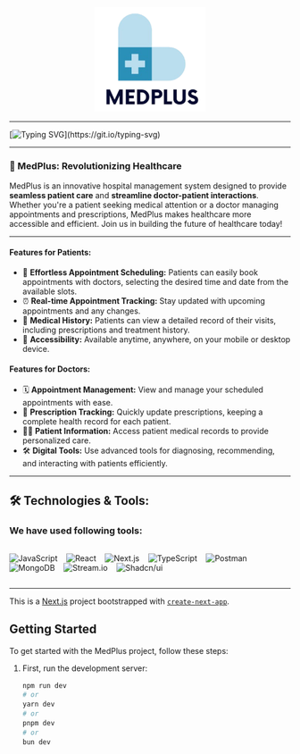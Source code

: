 <div align="center" >
  <img src="public/assets/images/logo-large.png" alt="MedPlus Logo" width="200" style="color:white"/>
</div>

---

[![Typing SVG](https://readme-typing-svg.demolab.com/?center=true&vCenter=true&font=Verdana&size=40&pause=500&duration=5000&width=1000&lines=Hello+there,+Welcome+to+our+Medplus+project!;Our+goal+is+to+continuously+improve+the+quality;And+accessibility+of+healthcare+services;using+ai+digital+tools.;)](https://git.io/typing-svg)

---

### 🚀 MedPlus: Revolutionizing Healthcare

MedPlus is an innovative hospital management system designed to provide **seamless patient care** and **streamline doctor-patient interactions**. Whether you're a patient seeking medical attention or a doctor managing appointments and prescriptions, MedPlus makes healthcare more accessible and efficient. Join us in building the future of healthcare today!

---

#### Features for Patients:
- 📅 **Effortless Appointment Scheduling:** Patients can easily book appointments with doctors, selecting the desired time and date from the available slots.
- ⏰ **Real-time Appointment Tracking:** Stay updated with upcoming appointments and any changes.
- 📄 **Medical History:** Patients can view a detailed record of their visits, including prescriptions and treatment history.
- 📱 **Accessibility:** Available anytime, anywhere, on your mobile or desktop device.

#### Features for Doctors:
- 🗓️ **Appointment Management:** View and manage your scheduled appointments with ease.
- 💊 **Prescription Tracking:** Quickly update prescriptions, keeping a complete health record for each patient.
- 👩‍⚕️ **Patient Information:** Access patient medical records to provide personalized care.
- 🛠️ **Digital Tools:** Use advanced tools for diagnosing, recommending, and interacting with patients efficiently.

---

## 🛠️ Technologies & Tools:

### We have used following tools:
<div style="display: flex; gap: 10px; align-items: center;">

<img 
  src="https://img.shields.io/badge/JavaScript-F7DF1E?style=for-the-badge&logo=javascript&logoColor=black" 
  alt="JavaScript" 
  style="width: 120px; height: auto;" 
/>
&nbsp;&nbsp;
<img 
  src="https://img.shields.io/badge/React-61DAFB?style=for-the-badge&logo=react&logoColor=black" 
  alt="React" 
  style="width: 100px; height: auto;" 
/>
&nbsp;&nbsp;
<img 
  src="https://img.shields.io/badge/Next.js-000000?style=for-the-badge&logo=nextdotjs&logoColor=white" 
  alt="Next.js" 
  style="width: 120px; height: auto;" 
/>
&nbsp;&nbsp;
<img 
  src="https://img.shields.io/badge/TypeScript-007ACC?style=for-the-badge&logo=typescript&logoColor=white" 
  alt="TypeScript" 
  style="width: 120px; height: auto;" 
/>
&nbsp;&nbsp;
<img 
  src="https://img.shields.io/badge/Postman-FF6C37?style=for-the-badge&logo=postman&logoColor=white" 
  alt="Postman" 
  style="width: 120px; height: auto;" 
/>
&nbsp;&nbsp;
<img 
  src="https://img.shields.io/badge/MongoDB-47A248?style=for-the-badge&logo=mongodb&logoColor=white" 
  alt="MongoDB" 
  style="width: 120px; height: auto;" 
/>
&nbsp;&nbsp;
<img 
  src="https://getstream.io/stream-dark.png" 
  alt="Stream.io" 
  style="width: 120px; height: auto;" 
/>
&nbsp;&nbsp;
<img 
  src="https://miro.medium.com/v2/resize:fit:1024/1*mlYJnwZ6NZ9_TTdBb2KgGA.jpeg" 
  alt="Shadcn/ui" 
  style="width: 100px; height: auto;" 
/>
&nbsp;&nbsp;
</div>


---

This is a [Next.js](https://nextjs.org/) project bootstrapped with [`create-next-app`](https://github.com/vercel/next.js/tree/canary/packages/create-next-app).

## Getting Started

To get started with the MedPlus project, follow these steps:

1. First, run the development server:
   ```bash
   npm run dev
   # or
   yarn dev
   # or
   pnpm dev
   # or
   bun dev
